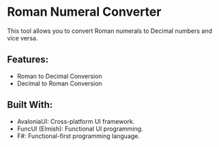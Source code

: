 # Roman Numeral Converter

This tool allows you to convert Roman numerals to Decimal numbers and vice versa.

## Features:

- Roman to Decimal Conversion
- Decimal to Roman Conversion

## Built With:

- AvaloniaUI: Cross-platform UI framework.
- FuncUI (Elmish): Functional UI programming.
- F#: Functional-first programming language.
